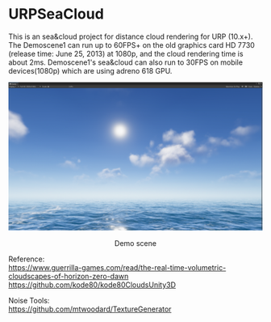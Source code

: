 # URPSeaCloud

This is an sea&cloud project for distance cloud rendering for URP (10.x+). The Demoscene1 can run up to 60FPS+ on the old graphics card HD 7730 (release time: June 25, 2013) at 1080p, and the cloud rendering time is about 2ms. Demoscene1's sea&cloud can also run to 30FPS on mobile devices(1080p) which are using adreno 618 GPU.

![](./Image/URPSeaCloud.png)
<p align="center">Demo scene</p>

Reference:  
https://www.guerrilla-games.com/read/the-real-time-volumetric-cloudscapes-of-horizon-zero-dawn
https://github.com/kode80/kode80CloudsUnity3D

Noise Tools:  
https://github.com/mtwoodard/TextureGenerator
